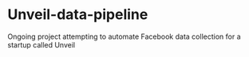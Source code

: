 # Unveil-data-pipeline
Ongoing project attempting to automate Facebook data collection for a startup called Unveil
